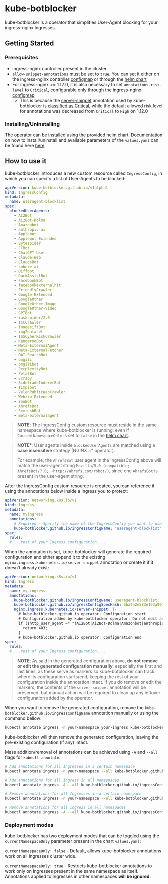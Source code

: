 # kube-botblocker
kube-botblocker is a operator that simplifies User-Agent blocking for your ingress-nginx Ingresses.

## Getting Started

### Prerequisites
- ingress-nginx controller present in the cluster
- `allow-snippet-annotations` must be set to `true`. You can set it either on the ingress-nginx controller [configmap](https://kubernetes.github.io/ingress-nginx/user-guide/nginx-configuration/configmap/#allow-snippet-annotations) or through the [helm chart](https://artifacthub.io/packages/helm/ingress-nginx/ingress-nginx?modal=values&path=controller.allowSnippetAnnotations)
- For ingress-nginx >= 1.12.0, it is also necessary to set `annotations-risk-level` to `Critical`, configurable only through the ingress-nginx [configmap](https://kubernetes.github.io/ingress-nginx/user-guide/nginx-configuration/configmap/#annotations-risk-level)
  - This is because the [server-snippet](https://kubernetes.github.io/ingress-nginx/user-guide/nginx-configuration/annotations/#server-snippet) annotation used by kube-botblocker is [classified as Critical](https://kubernetes.github.io/ingress-nginx/user-guide/nginx-configuration/annotations-risk/), while the default allowed risk level for annotations was decreased from `Critical` to `High` on 1.12.0

### Installing/Uninstalling
The operator can be installed using the provided helm chart. Documentation on how to install/uninstall and available parameters of the `values.yaml` can be found here [here](https://github.com/GustavoJST/kube-botblocker/tree/main/deploy/charts/kube-botblocker-operator).


## How to use it
kube-botblocker introduces a new custom resource called `IngressConfig`, in which you can specify a list of User-Agents to be blocked:
```yaml
apiVersion: kube-botblocker.github.io/v1alpha1
kind: IngressConfig
metadata:
  name: useragent-blocklist
spec:
  blockedUserAgents:
    - AI2Bot
    - Ai2Bot-Dolma
    - Amazonbot
    - anthropic-ai
    - Applebot
    - Applebot-Extended
    - Bytespider
    - CCBot
    - ChatGPT-User
    - Claude-Web
    - ClaudeBot
    - cohere-ai
    - Diffbot
    - DuckAssistBot
    - FacebookBot
    - facebookexternalhit
    - FriendlyCrawler
    - Google-Extended
    - GoogleOther
    - GoogleOther-Image
    - GoogleOther-Video
    - GPTBot
    - iaskspider/2.0
    - ICCCrawler
    - ImagesiftBot
    - img2dataset
    - ISSCyberRiskCrawler
    - KangarooBot
    - Meta-ExternalAgent
    - Meta-ExternalFetcher
    - OAI-SearchBot
    - omgili
    - omgilibot
    - PerplexityBot
    - PetalBot
    - Scrapy
    - SidetradeIndexerBot
    - Timpibot
    - VelenPublicWebCrawler
    - Webzio-Extended
    - YouBot
    - AhrefsBot
    - SemrushBot
    - meta-externalagent
```
>**NOTE**: The IngressConfig custom resource must reside in the same namespace where kube-botblocker is running, even if `CurrentNamespaceOnly` is set to `false` in the [helm chart](#deployment-modes).

>**NOTE²**: User agents inside `blockedUserAgents` are matched using a **case insensitive** strategy (NGINX ~* operator).
>
>For example, the `AhrefsBot` user agent in the IngressConfig above will match the user-agent string `Mozilla/5.0 (compatible; AhrefsBot/7.0; +http://ahrefs.com/robot/)`, since one `AhrefsBot` is present in the user-agent string.

After the IngressConfig custom resource is created, you can reference it using the annotations below inside a Ingress you to protect:

```yaml
apiVersion: networking.k8s.io/v1
kind: Ingress
metadata:
  name: myingress
  annotations:
    # Required - Specify the name of the IngressConfig you want to use
    kube-botblocker.github.io/ingressConfigName: "useragent-blocklist"
spec:
  rules:
  # ...rest of your Ingress configuration....
```

When the annotation is set, kube-botblocker will generate the required configuration and either append it to the existing `nginx.ingress.kubernetes.io/server-snippet` annotation or create it if it doesn’t already exist:

```yaml
apiVersion: networking.k8s.io/v1
kind: Ingress
metadata:
  name: my-ingress
  annotations:
    kube-botblocker.github.io/ingressConfigName: useragent-blocklist
    kube-botblocker.github.io/ingressConfigSpecHash: 6ba9a2e583e163a90764393df1bcd8695fca8558c0dbcbe8d4524eeeb24346fe
    nginx.ingress.kubernetes.io/server-snippet: |-
      # kube-botblocker.github.io operator: Configuration start
      # Configuration added by kube-botblocker operator. Do not edit any of this manually
      if ($http_user_agent ~* "(AI2Bot|Ai2Bot-Dolma|Amazonbot|anthropic-ai|Applebot|Applebot-Extended|Bytespider|CCBot|ChatGPT-User|Claude-Web|ClaudeBot|cohere-ai|Diffbot|DuckAssistBot|FacebookBot|facebookexternalhit|FriendlyCrawler|Google-Extended|GoogleOther|GoogleOther-Image|GoogleOther-Video|GPTBot|iaskspider/2.0|ICCCrawler|ImagesiftBot|img2dataset|ISSCyberRiskCrawler|KangarooBot|Meta-ExternalAgent|Meta-ExternalFetcher|OAI-SearchBot|omgili|omgilibot|PerplexityBot|PetalBot|Scrapy|SidetradeIndexerBot|Timpibot|VelenPublicWebCrawler|Webzio-Extended|YouBot|AhrefsBot|SemrushBot|meta-externalagent)") {
        return 403;
      }
      # kube-botblocker.github.io operator: Configuration end
spec:
  rules:
  # ...rest of your Ingress configuration....
```

> **NOTE**: As said in the generated configuration above, **do not remove or edit the generated configuration manually**, especially the first and last lines, as these serve as markers so kube-botblocker can track where its configuration starts/end, keeping the rest of your configuration inside the annotation intact. If you do remove or edit the markers, the contents of the `server-snippet` annotation will be preserved, but manual action will be required to clean up any leftover configuration added by the operator.

When you want to remove the generated configuration, remove the `kube-botblocker.github.io/ingressConfigName` annotation manually or using the command bellow:

```bash
kubectl annotate ingress -n your-namespace your-ingress kube-botblocker.github.io/ingressConfigName-
```

kube-botblocker will then remove the generated configuration, leaving the pre-existing configuration (if any) intact.

Mass addition/removal of annotations can be achieved using `-A` and `--all` flags for `kubectl annotate`:

```bash
# Add annotations for all Ingresses in a certain namespace
kubectl annotate ingress -n your-namespace --all kube-botblocker.github.io/ingressConfigName=useragents-blocklist

# Add annotations for all ingress in all namespaces
kubectl annotate ingress -A --all kube-botblocker.github.io/ingressConfigName=useragents-blocklist

# Remove annotations for all Ingresses in a certain namespace
kubectl annotate ingress -n your-namespace --all kube-botblocker.github.io/ingressConfigName-

# Remove annotations for all ingress in all namespaces
kubectl annotate ingress -A --all kube-botblocker.github.io/ingressConfigName-
```

### Deployment modes
kube-botblocker has two deployment modes that can be toggled using the `currentNamespaceOnly` parameter present in the chart `values.yaml`:

`currentNamespaceOnly: false` - Default, allows kube-botblocker annotations work on all Ingresses cluster wide.

`currentNamespaceOnly: true` - Restricts kube-botblocker annotations to work only on Ingresses present in the same namespace as itself. Annotations applied to Ingresses in other namespaces **will be ignored**.
